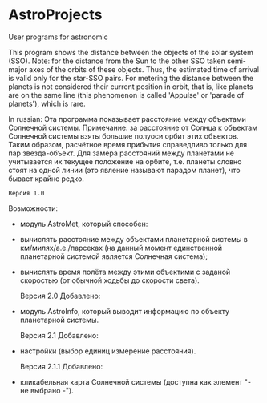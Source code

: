 # AstroProjects
User programs for astronomic

This program shows the distance between the objects of the solar system (SSO).
Note: for the distance from the Sun to the other SSO taken semi-major axes of the orbits of these objects.
Thus, the estimated time of arrival is valid only for the star-SSO pairs.
For metering the distance between the planets is not considered their current position in orbit,
that is, like planets are on the same line (this phenomenon is called 'Appulse' or 'parade of planets'), which is rare.

In russian:
Эта программа показывает расстояние между объектами Солнечной системы.
Примечание: за расстояние от Солнца к объектам Солнечной системы взяты большие полуоси орбит этих объектов.
Таким образом, расчётное время прибытия справедливо только для пар звезда-объект.
Для замера расстояний между планетами не учитывается их текущее положение на орбите,
т.е. планеты словно стоят на одной линии (это явление называют парадом планет), что бывает крайне редко.

    Версия 1.0
Возможности:
- модуль AstroMet, который способен:
- вычислять расстояние между объектами планетарной системы в км/милях/а.е./парсеках
(на данный момент единственной планетарной системой является Солнечная система);
- вычислять время полёта между этими объектими с заданой скоростью (от обычной ходьбы до скорости света).

    Версия 2.0
Добавлено:
- модуль AstroInfo, который выводит информацию по объекту планетарной системы.

    Версия 2.1
Добавлено:
- настройки (выбор единиц измерение расстояния).

    Версия 2.1.1
Добавлено:
- кликабельная карта Солнечной системы (доступна как элемент "- не выбрано -").
